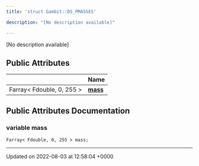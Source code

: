 ```yaml
---
title: 'struct Gambit::DS_PMASSES'

description: "[No description available]"

---
```









[No description available]

## Public Attributes

|                | Name           |
| -------------- | -------------- |
| Farray< Fdouble, 0, 255 > | **[mass](/documentation/code/gambit_sphinx/classes/structgambit_1_1ds__pmasses/#variable-mass)**  |

## Public Attributes Documentation

### variable mass

```
Farray< Fdouble, 0, 255 > mass;
```


-------------------------------

Updated on 2022-08-03 at 12:58:04 +0000